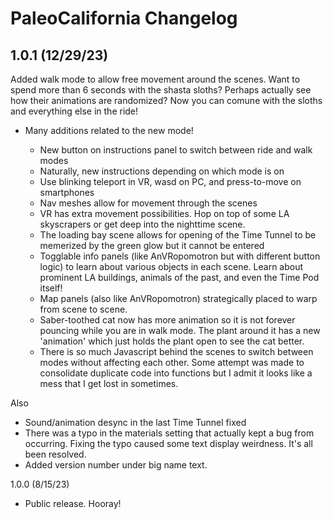 # PaleoCalifornia Changelog

## 1.0.1 (12/29/23)

Added walk mode to allow free movement around the scenes. Want to spend more than 6 seconds with the shasta sloths? Perhaps actually see how their animations are randomized? Now you can comune with the sloths and everything else in the ride!

-   Many additions related to the new mode!

    - New button on instructions panel to switch between ride and walk modes
    - Naturally, new instructions depending on which mode is on
    - Use blinking teleport in VR, wasd on PC, and press-to-move on smartphones
    - Nav meshes allow for movement through the scenes
    - VR has extra movement possibilities. Hop on top of some LA skyscrapers or get deep into the nighttime scene. 
    - The loading bay scene allows for opening of the Time Tunnel to be memerized by the green glow but it cannot be entered
    - Togglable info panels (like AnVRopomotron but with different button logic) to learn about various objects in each scene. Learn about prominent LA buildings, animals of the past, and even the Time Pod itself!
    - Map panels (also like AnVRopomotron) strategically placed to warp from scene to scene.
    - Saber-toothed cat now has more animation so it is not forever pouncing while you are in walk mode. The plant around it has a new 'animation' which just holds the plant open to see the cat better.
    - There is so much Javascript behind the scenes to switch between modes without affecting each other. Some attempt was made to consolidate duplicate code into functions but I admit it looks like a mess that I get lost in sometimes.

Also

-   Sound/animation desync in the last Time Tunnel fixed
-   There was a typo in the materials setting that actually kept a bug from occurring. Fixing the typo caused some text display weirdness. It's all been resolved.
-   Added version number under big name text.

1.0.0 (8/15/23)

-   Public release. Hooray!
